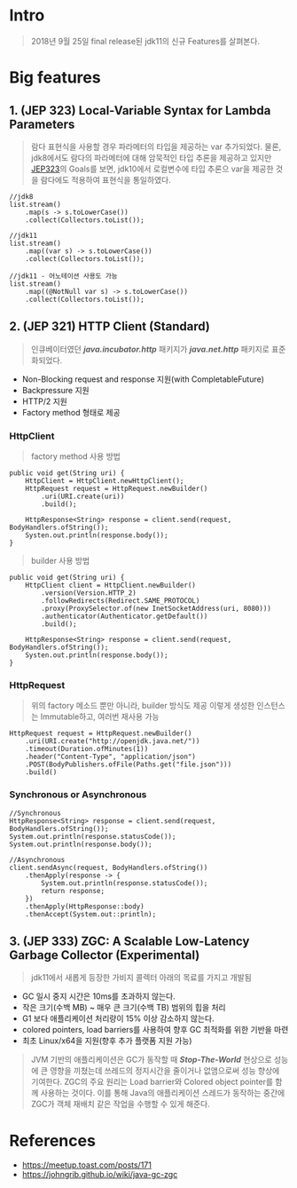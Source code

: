 # Intro
> 2018년 9월 25일 final release된 jdk11의 신규 Features를 살펴본다.
# Big features
## 1. (JEP 323) Local-Variable Syntax for Lambda Parameters
> 람다 표현식을 사용할 경우 파라메터의 타입을 제공하는 var 추가되었다.
> 물론, jdk8에서도 람다의 파라메터에 대해 암묵적인 타입 추론을 제공하고 있지만
> [JEP323](http://openjdk.java.net/jeps/323)의 Goals를 보면,
> jdk10에서 로컬변수에 타입 추론으 var을 제공한 것을 람다에도 적용하여 표현식을 통일하였다.
~~~
//jdk8
list.stream()
    .map(s -> s.toLowerCase())
    .collect(Collectors.toList());

//jdk11
list.stream()
    .map((var s) -> s.toLowerCase())
    .collect(Collectors.toList());

//jdk11 - 어노테이션 사용도 가능
list.stream()
    .map((@NotNull var s) -> s.toLowerCase())
    .collect(Collectors.toList());
~~~
## 2. (JEP 321) HTTP Client (Standard)
> 인큐베이터였던 ***java.incubator.http*** 패키지가 ***java.net.http*** 패키지로 표준화되었다.
* Non-Blocking request and response 지원(with CompletableFuture)
* Backpressure 지원
* HTTP/2 지원
* Factory method 형태로 제공
### HttpClient
> factory method 사용 방법
~~~
public void get(String uri) {
    HttpClient = HttpClient.newHttpClient();
    HttpRequest request = HttpRequest.newBuilder()
        .uri(URI.create(uri))
        .build();

    HttpResponse<String> response = client.send(request, BodyHandlers.ofString());
    Systen.out.println(response.body());
}
~~~
> builder 사용 방법
~~~
public void get(String uri) {
    HttpClient client = HttpClient.newBuilder()
        .version(Version.HTTP_2)
        .followRedirects(Redirect.SAME_PROTOCOL)
        .proxy(ProxySelector.of(new InetSocketAddress(uri, 8080)))
        .authenticator(Authenticator.getDefault())
        .build();

    HttpResponse<String> response = client.send(request, BodyHandlers.ofString());
    Systen.out.println(response.body());
}
~~~
### HttpRequest
> 위의 factory 메소드 뿐만 아니라, builder 방식도 제공
> 이렇게 생성한 인스턴스는 Immutable하고, 여러번 재사용 가능
~~~
HttpRequest request = HttpRequest.newBuilder()
    .uri(URI.create("http://openjdk.java.net/"))
    .timeout(Duration.ofMinutes(1))
    .header("Content-Type", "application/json")
    .POST(BodyPublishers.ofFile(Paths.get("file.json")))
    .build()
~~~
### Synchronous or Asynchronous
~~~
//Synchronous
HttpResponse<String> response = client.send(request, BodyHandlers.ofString());
System.out.println(response.statusCode());
System.out.println(response.body());

//Asynchronous
client.sendAsync(request, BodyHandlers.ofString())
    .thenApply(response -> { 
        System.out.println(response.statusCode());
        return response; 
    })
    .thenApply(HttpResponse::body)
    .thenAccept(System.out::println);
~~~
## 3. (JEP 333) ZGC: A Scalable Low-Latency Garbage Collector (Experimental)
> jdk11에서 새롭게 등장한 가비지 콜렉터
> 아래의 목료를 가지고 개발됨
* GC 일시 중지 시간은 10ms를 초과하지 않는다.
* 작은 크기(수백 MB) ~ 매우 큰 크기(수백 TB) 범위의 힙을 처리
* G1 보다 애플리케이션 처리량이 15% 이상 감소하지 않는다.
* colored pointers, load barriers를 사용하여 향후 GC 최적화를 위한 기반을 마련
* 최초 Linux/x64을 지원(향후 추가 플랫폼 지원 가능)
> JVM 기반의 애플리케이션은 GC가 동작할 때 ***Stop-The-World*** 현상으로 성능에 큰 영향을 끼쳤는데
> 쓰레드의 정지시간을 줄이거나 없앰으로써 성능 향상에 기여한다.
> ZGC의 주요 원리는 Load barrier와 Colored object pointer를 함께 사용하는 것이다. 
> 이를 통해 Java의 애플리케이션 스레드가 동작하는 중간에 ZGC가 객체 재배치 같은 작업을 수행할 수 있게 
> 해준다.
# References
* https://meetup.toast.com/posts/171
* https://johngrib.github.io/wiki/java-gc-zgc